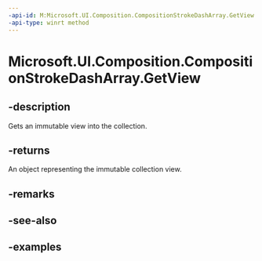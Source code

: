 ```yaml
---
-api-id: M:Microsoft.UI.Composition.CompositionStrokeDashArray.GetView
-api-type: winrt method
---
```


<!-- Method syntax.
public IVectorView<float> CompositionStrokeDashArray.GetView()
-->

# Microsoft.UI.Composition.CompositionStrokeDashArray.GetView

## -description

Gets an immutable view into the collection.

## -returns

An object representing the immutable collection view.

## -remarks

## -see-also

## -examples

